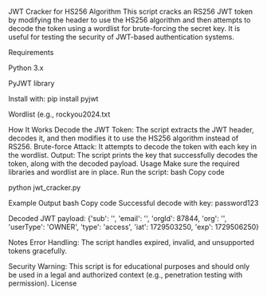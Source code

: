 JWT Cracker for HS256 Algorithm
This script cracks an RS256 JWT token by modifying the header to use the HS256 algorithm and then attempts to decode the token using a wordlist for brute-forcing the secret key. It is useful for testing the security of JWT-based authentication systems.

Requirements

Python 3.x

PyJWT library

Install with: pip install pyjwt

Wordlist (e.g., rockyou2024.txt

How It Works
Decode the JWT Token: The script extracts the JWT header, decodes it, and then modifies it to use the HS256 algorithm instead of RS256.
Brute-force Attack: It attempts to decode the token with each key in the wordlist.
Output: The script prints the key that successfully decodes the token, along with the decoded payload.
Usage
Make sure the required libraries and wordlist are in place.
Run the script:
bash
Copy code

python jwt_cracker.py

Example Output
bash
Copy code
Successful decode with key: password123

Decoded JWT payload: {'sub': '', 'email': '', 'orgId': 87844, 'org': '', 'userType': 'OWNER', 'type': 'access', 'iat': 1729503250, 'exp': 1729506250}

Notes
Error Handling: The script handles expired, invalid, and unsupported tokens gracefully.

Security Warning: This script is for educational purposes and should only be used in a legal and authorized context (e.g., penetration testing with permission).
License

